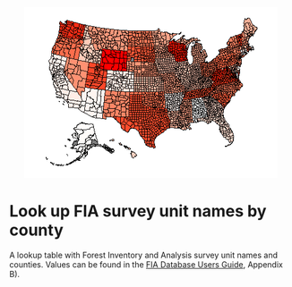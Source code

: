 <center>

![](county_map.png)
</center>

# Look up FIA survey unit names by county

A lookup table with Forest Inventory and Analysis survey unit names and counties. Values can be found in the [FIA Database Users Guide](https://www.fia.fs.usda.gov/library/database-documentation/current/ver90/FIADB%20User%20Guide%20P2_9-0-1_final.pdf), Appendix B).
